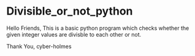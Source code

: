 # Divisible_or_not_python
Hello Friends,
  This is a basic python program which checks whether the given integer values are divisble to each other or not.
  
  
  
Thank You,
cyber-holmes
